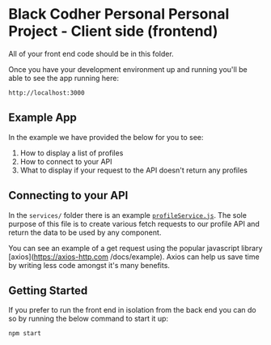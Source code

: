 # Black Codher Personal Personal Project - Client side (frontend)

All of your front end code should be in this folder.

Once you have your development environment up and running you'll be able to see the app running here:

```plain
http://localhost:3000
```

## Example App

In the example we have provided the below for you to see:

1. How to display a list of profiles
2. How to connect to your API
3. What to display if your request to the API doesn't return any profiles

## Connecting to your API

In the `services/` folder there is an example [`profileService.js`](./src/services/profileService.js). The sole purpose of this file is to create various fetch requests to our profile API and return the data to be used by any component.

You can see an example of a get request using the popular javascript library [axios](https://axios-http.com /docs/example). Axios can help us save time by writing less code amongst it's many benefits.

## Getting Started

If you prefer to run the front end in isolation from the back end you can do so by running the below command to start it up:

```shell
npm start
```
